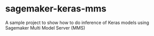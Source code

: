 # sagemaker-keras-mms
A sample project to show how to do inference of Keras models using Sagemaker Multi Model Server (MMS)
